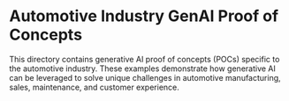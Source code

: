 # Automotive Industry GenAI Proof of Concepts

This directory contains generative AI proof of concepts (POCs) specific to the automotive industry. These examples demonstrate how generative AI can be leveraged to solve unique challenges in automotive manufacturing, sales, maintenance, and customer experience.
